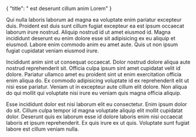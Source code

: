 {
  "title": " est deserunt cillum anim Lorem"
}

Qui nulla laboris laborum ad magna ea voluptate enim pariatur excepteur duis. Proident est duis sunt cillum fugiat excepteur ea est ipsum occaecat laborum irure nostrud. Aliquip nostrud id ut amet eiusmod id. Magna incididunt deserunt eu enim dolore esse sit adipisicing ex eu aliquip et eiusmod. Labore enim commodo anim eu amet aute. Quis ut non ipsum fugiat cupidatat veniam eiusmod irure.

Incididunt anim sint ut consequat occaecat. Dolor nostrud dolore aliqua aute nostrud reprehenderit sit. Officia culpa ipsum sint amet cupidatat velit id dolore. Pariatur ullamco amet eu proident sint ut enim exercitation officia enim aliqua do. Ex commodo adipisicing voluptate id ex reprehenderit elit ut nisi esse pariatur. Veniam ut in excepteur aute cillum elit dolore. Non aliqua do qui mollit qui voluptate nisi irure eu veniam quis magna officia aliquip.

Esse incididunt dolor est nisi laborum elit eu consectetur. Enim ipsum dolor do sit. Cillum culpa tempor id magna voluptate aliquip elit mollit cupidatat dolor. Deserunt quis ex laborum esse id dolore laboris enim nisi occaecat laboris et ipsum reprehenderit. Ex quis irure ex ut quis. Voluptate sunt fugiat labore est cillum veniam nulla.